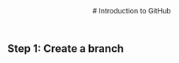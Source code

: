 <header>
# Introduction to GitHub
</header>

<!--
  Encourage users to open new tabs for steps!
-->


## Step 1: Create a branch


<!--
  <<< Author notes: Footer >>>
  Add a link to get support, GitHub status page, code of conduct, license link.
-->





